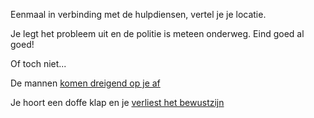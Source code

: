 Eenmaal in verbinding met de hulpdiensen, vertel je je locatie.

Je legt het probleem uit en de politie is meteen onderweg.
Eind goed al goed!

Of toch niet... 

De mannen [komen dreigend op je af](vastgebonden/vastgebonden.md)

Je hoort een doffe klap en je [verliest het bewustzijn](schuur/schuur.md)
